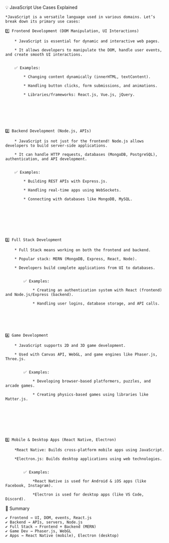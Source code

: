 💡 JavaScript Use Cases Explained

    *JavaScript is a versatile language used in various domains. Let’s break down its primary use cases:

    1️⃣ Frontend Development (DOM Manipulation, UI Interactions)

        * JavaScript is essential for dynamic and interactive web pages.

        * It allows developers to manipulate the DOM, handle user events, and create smooth UI interactions.


        ✅ Examples:

            * Changing content dynamically (innerHTML, textContent).

            * Handling button clicks, form submissions, and animations.

            * Libraries/frameworks: React.js, Vue.js, jQuery.







    2️⃣ Backend Development (Node.js, APIs)

        * JavaScript is not just for the frontend! Node.js allows developers to build server-side applications.

        * It can handle HTTP requests, databases (MongoDB, PostgreSQL), authentication, and API development.


        ✅ Examples:

            * Building REST APIs with Express.js.

            * Handling real-time apps using WebSockets.

            * Connecting with databases like MongoDB, MySQL.








    3️⃣ Full Stack Development

        * Full Stack means working on both the frontend and backend.

        * Popular stack: MERN (MongoDB, Express, React, Node).

        * Developers build complete applications from UI to databases.


            ✅ Examples:

                * Creating an authentication system with React (frontend) and Node.js/Express (backend).

                * Handling user logins, database storage, and API calls.






    4️⃣ Game Development

        * JavaScript supports 2D and 3D game development.

        * Used with Canvas API, WebGL, and game engines like Phaser.js, Three.js.


            ✅ Examples:

                * Developing browser-based platformers, puzzles, and arcade games.

                * Creating physics-based games using libraries like Matter.js.








    5️⃣ Mobile & Desktop Apps (React Native, Electron)

        *React Native: Builds cross-platform mobile apps using JavaScript.

        *Electron.js: Builds desktop applications using web technologies.


            ✅ Examples:

                *React Native is used for Android & iOS apps (like Facebook, Instagram).

                *Electron is used for desktop apps (like VS Code, Discord).






🚀 Summary
    
    ✔ Frontend → UI, DOM, events, React.js
    ✔ Backend → APIs, servers, Node.js
    ✔ Full Stack → Frontend + Backend (MERN)
    ✔ Game Dev → Phaser.js, WebGL
    ✔ Apps → React Native (mobile), Electron (desktop)